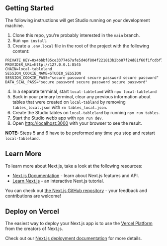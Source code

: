 ## Getting Started

The following instructions will get Studio running on your development machine.

1. Clone this repo, you're probably interested in the `main` branch.
2. Run `npm install`.
3. Create a `.env.local` file in the root of the project with the following content:

```
PRIVATE_KEY=0x4bbbf85ce3377467afe5d46f804f221813b2bb87f24d81f60f1fcdbf7cbf4356
PROVIDER_URL=http://127.0.0.1:8545
CHAIN=local-tableland
SESSION_COOKIE_NAME=STUDIO_SESSION
SESSION_COOKIE_PASS="secure password secure password secure password"
DATA_SEAL_PASS="secure password secure password secure password"
```

4. In a separate terminal, start `local-tableland` with `npx local-tableland`
5. Back in your primary terminal, clear any previous information about tables that were created on `local-tabland` by removing `tables_local.json` with `rm tables_local.json`.
6. Create the Studio tables on `local-tableland` by running `npm run tables`.
7. Start the Studio webb app with `npm run dev`.
8. Open [http://localhost:3000](http://localhost:3000) with your browser to see the result.

**NOTE:** Steps 5 and 6 have to be preformed any time you stop and restart `local-tableland`.

## Learn More

To learn more about Next.js, take a look at the following resources:

- [Next.js Documentation](https://nextjs.org/docs) - learn about Next.js features and API.
- [Learn Next.js](https://nextjs.org/learn) - an interactive Next.js tutorial.

You can check out [the Next.js GitHub repository](https://github.com/vercel/next.js/) - your feedback and contributions are welcome!

## Deploy on Vercel

The easiest way to deploy your Next.js app is to use the [Vercel Platform](https://vercel.com/new?utm_medium=default-template&filter=next.js&utm_source=create-next-app&utm_campaign=create-next-app-readme) from the creators of Next.js.

Check out our [Next.js deployment documentation](https://nextjs.org/docs/deployment) for more details.
